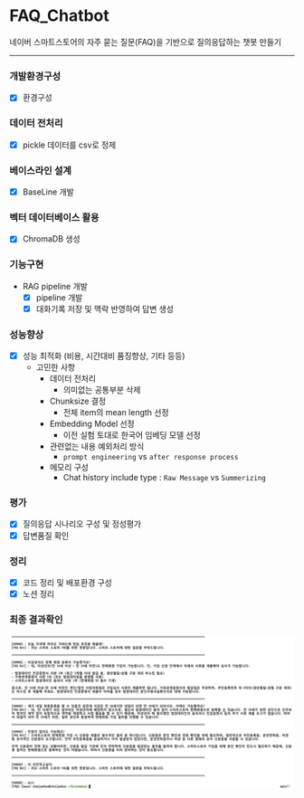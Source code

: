 # FAQ_Chatbot
네이버 스마트스토어의 자주 묻는 질문(FAQ)을 기반으로 질의응답하는 챗봇 만들기

---  


### 개발환경구성
- [x] 환경구성

### 데이터 전처리
- [x] pickle 데이터를 csv로 정제

### 베이스라인 설계
- [x] BaseLine 개발

### 벡터 데이터베이스 활용
- [x] ChromaDB 생성

### 기능구현
- RAG pipeline 개발
  - [x] pipeline 개발
  - [x] 대화기록 저장 및 맥락 반영하여 답변 생성

### 성능향상
- [x] 성능 최적화 (비용, 시간대비 품징향상, 기타 등등)
  - 고민한 사항
    - 데이터 전처리
      - 의미없는 공통부분 삭제
    - Chunksize 결정
      - 전체 item의 mean length 선정
    - Embedding Model 선정
      - 이전 실험 토대로 한국어 임베딩 모델 선정
    - 관련없는 내용 예외처리 방식
      - `prompt engineering` vs `after response process`
    - 메모리 구성
      - Chat history include type : `Raw Message` vs `Summerizing`


### 평가
- [x] 질의응답 시나리오 구성 및 정성평가
- [x] 답변품질 확인

### 정리
- [x] 코드 정리 및 배포환경 구성
- [x] 노션 정리

### 최종 결과확인
![alt text](./assets/demo_image.png)